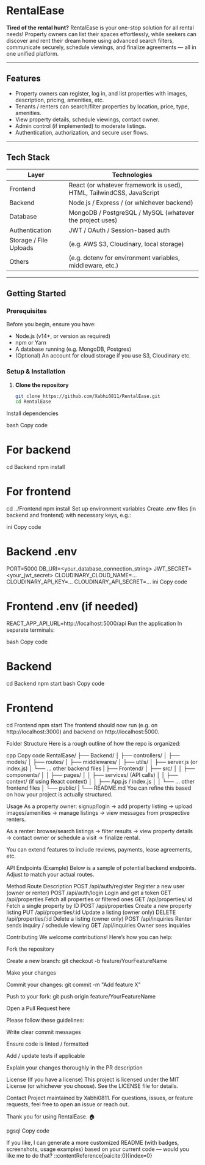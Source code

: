 # RentalEase

**Tired of the rental hunt?** RentalEase is your one-stop solution for all rental needs! Property owners can list their spaces effortlessly, while seekers can discover and rent their dream home using advanced search filters, communicate securely, schedule viewings, and finalize agreements — all in one unified platform.

---


## Features

- Property owners can register, log in, and list properties with images, description, pricing, amenities, etc.  
- Tenants / renters can search/filter properties by location, price, type, amenities.  
- View property details, schedule viewings, contact owner.  
- Admin control (if implemented) to moderate listings.  
- Authentication, authorization, and secure user flows.  

---

## Tech Stack

| Layer | Technologies |
|---|---|
| Frontend | React (or whatever framework is used), HTML, TailwindCSS, JavaScript |
| Backend | Node.js / Express / (or whichever backend) |
| Database | MongoDB / PostgreSQL / MySQL (whatever the project uses) |
| Authentication | JWT / OAuth / Session-based auth |
| Storage / File Uploads | (e.g. AWS S3, Cloudinary, local storage) |
| Others | (e.g. dotenv for environment variables, middleware, etc.) |

---

## Getting Started

### Prerequisites

Before you begin, ensure you have:

- Node.js (v14+, or version as required)  
- npm or Yarn  
- A database running (e.g. MongoDB, Postgres)  
- (Optional) An account for cloud storage if you use S3, Cloudinary etc.

### Setup & Installation

1. **Clone the repository**  
   ```bash
   git clone https://github.com/Xabhi0811/RentalEase.git
   cd RentalEase
Install dependencies

bash
Copy code
# For backend
cd Backend
npm install
# For frontend
cd ../Frontend
npm install
Set up environment variables
Create .env files (in backend and frontend) with necessary keys, e.g.:

ini
Copy code
# Backend .env
PORT=5000
DB_URI=<your_database_connection_string>
JWT_SECRET=<your_jwt_secret>
CLOUDINARY_CLOUD_NAME=…
CLOUDINARY_API_KEY=…
CLOUDINARY_API_SECRET=…
ini
Copy code
# Frontend .env (if needed)
REACT_APP_API_URL=http://localhost:5000/api
Run the application
In separate terminals:

bash
Copy code
# Backend
cd Backend
npm start
bash
Copy code
# Frontend
cd Frontend
npm start
The frontend should now run (e.g. on http://localhost:3000) and backend on http://localhost:5000.

Folder Structure
Here is a rough outline of how the repo is organized:

cpp
Copy code
RentalEase/
├── Backend/
│   ├── controllers/
│   ├── models/
│   ├── routes/
│   ├── middlewares/
│   ├── utils/
│   ├── server.js (or index.js)
│   └── ... other backend files
|
├── Frontend/
│   ├── src/
│   │   ├── components/
│   │   ├── pages/
│   │   ├── services/ (API calls)
│   │   ├── context/ (if using React context)
│   │   ├── App.js / index.js
│   │   └── … other frontend files
│   └── public/
|
└── README.md
You can refine this based on how your project is actually structured.

Usage
As a property owner: signup/login → add property listing → upload images/amenities → manage listings → view messages from prospective renters.

As a renter: browse/search listings → filter results → view property details → contact owner or schedule a visit → finalize rental.

You can extend features to include reviews, payments, lease agreements, etc.

API Endpoints (Example)
Below is a sample of potential backend endpoints. Adjust to match your actual routes.

Method	Route	Description
POST	/api/auth/register	Register a new user (owner or renter)
POST	/api/auth/login	Login and get a token
GET	/api/properties	Fetch all properties or filtered ones
GET	/api/properties/:id	Fetch a single property by ID
POST	/api/properties	Create a new property listing
PUT	/api/properties/:id	Update a listing (owner only)
DELETE	/api/properties/:id	Delete a listing (owner only)
POST	/api/inquiries	Renter sends inquiry / schedule viewing
GET	/api/inquiries	Owner sees inquiries

Contributing
We welcome contributions! Here’s how you can help:

Fork the repository

Create a new branch: git checkout -b feature/YourFeatureName

Make your changes

Commit your changes: git commit -m "Add feature X"

Push to your fork: git push origin feature/YourFeatureName

Open a Pull Request here

Please follow these guidelines:

Write clear commit messages

Ensure code is linted / formatted

Add / update tests if applicable

Explain your changes thoroughly in the PR description

License
(If you have a license)
This project is licensed under the MIT License (or whichever you choose). See the LICENSE file for details.

Contact
Project maintained by Xabhi0811.
For questions, issues, or feature requests, feel free to open an issue or reach out.

Thank you for using RentalEase. 🏠

pgsql
Copy code

If you like, I can generate a more customized README (with badges, screenshots, usage examples) based on your current code — would you like me to do that?
::contentReference[oaicite:0]{index=0}
